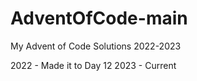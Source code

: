 # AdventOfCode-main
My Advent of Code Solutions 2022-2023



2022 - Made it to Day 12
2023 - Current
